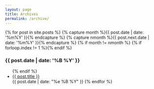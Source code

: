 ```yaml
---
layout: page
title: Archives
permalink: /archive/
---
```


{% for post in site.posts %}
    {% capture month %}{{ post.date | date: '%m%Y' }}{% endcapture %}
    {% capture nmonth %}{{ post.next.date | date: '%m%Y' }}{% endcapture %}
        {% if month != nmonth %}
            {% if forloop.index != 1 %}</ul>{% endif %}
            <h3>{{ post.date | date: '%B %Y' }}</h3><ul>
        {% endif %}
    <li><a href="{{ post.url }}">{{ post.title }}</a></li>
    <time>{{ post.date | date: "%e %B %Y" }}</time>
{% endfor %}
